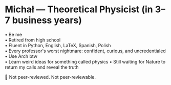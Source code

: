 # Michał — Theoretical Physicist (in 3–7 business years)

• Be me  
• Retired from high school  
• Fluent in Python, English, LaTeX, Spanish, Polish  
• Every professor's worst nightmare: confident, curious, and uncredentialed  
• Use Arch btw  
• Learn weird ideas for something called physics
• Still waiting for Nature to return my calls and reveal the truth  

🛑 Not peer-reviewed. Not peer-reviewable.
